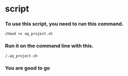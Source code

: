# script

### To use this script, you need to run this command.
```
chmod +x aq_project.sh
```

### Run it on the command line with this.
```
/.aq_project.sh
```

### You are good to go
